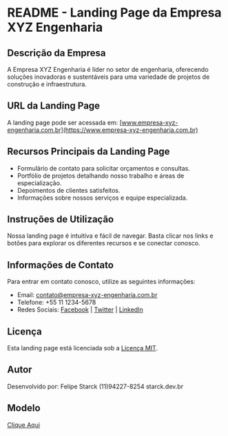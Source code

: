 # README - Landing Page da Empresa XYZ Engenharia

## Descrição da Empresa
A Empresa XYZ Engenharia é líder no setor de engenharia, oferecendo soluções inovadoras e sustentáveis para uma variedade de projetos de construção e infraestrutura.

## URL da Landing Page
A landing page pode ser acessada em: [www.empresa-xyz-engenharia.com.br](https://www.empresa-xyz-engenharia.com.br)

## Recursos Principais da Landing Page
- Formulário de contato para solicitar orçamentos e consultas.
- Portfólio de projetos detalhando nosso trabalho e áreas de especialização.
- Depoimentos de clientes satisfeitos.
- Informações sobre nossos serviços e equipe especializada.

## Instruções de Utilização
Nossa landing page é intuitiva e fácil de navegar. Basta clicar nos links e botões para explorar os diferentes recursos e se conectar conosco.

## Informações de Contato
Para entrar em contato conosco, utilize as seguintes informações:
- Email: contato@empresa-xyz-engenharia.com.br
- Telefone: +55 11 1234-5678
- Redes Sociais: [Facebook](https://www.facebook.com/empresa-xyz-engenharia) | [Twitter](https://twitter.com/empresa_xyz) | [LinkedIn](https://www.linkedin.com/company/empresa-xyz-engenharia)

## Licença
Esta landing page está licenciada sob a [Licença MIT](https://opensource.org/licenses/MIT).

## Autor
Desenvolvido por: 
Felipe Starck
(11)94227-8254
starck.dev.br

## Modelo
[Clique Aqui](https://demo.templatemonster.com/pt-br/demo/223682.html?_gl=1*xsd8ft*_ga*MjE0NjY4ODIyLjE3MTM5MTIwNzc.*_ga_FTPYEGT5LY*MTcxNDMxMjY3My4zLjEuMTcxNDMxNDQ3Mi42MC4wLjA.)
